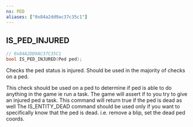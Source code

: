 ```yaml
---
ns: PED
aliases: ["0x84a2dd9ac37c35c1"]
---
```

## IS_PED_INJURED

```c
// 0x84A2DD9AC37C35C1
bool IS_PED_INJURED(Ped ped);
```

Checks the ped status is injured. Should be used in the majority of checks on a ped.

This check should be used on a ped to determine if ped is able to do anything in the game ie run a task. The game will assert if to you try to give an injured ped a task. This command will return true if the ped is dead as well The IS_ENTITY_DEAD command should be used only if you want to specifically know that the ped is dead. i.e. remove a blip, set the dead ped coords.

